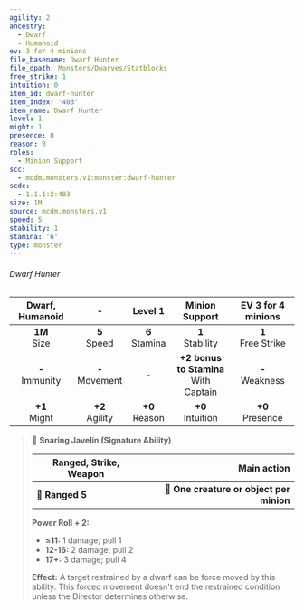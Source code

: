 ```yaml
---
agility: 2
ancestry:
  - Dwarf
  - Humanoid
ev: 3 for 4 minions
file_basename: Dwarf Hunter
file_dpath: Monsters/Dwarves/Statblocks
free_strike: 1
intuition: 0
item_id: dwarf-hunter
item_index: '403'
item_name: Dwarf Hunter
level: 1
might: 1
presence: 0
reason: 0
roles:
  - Minion Support
scc:
  - mcdm.monsters.v1:monster:dwarf-hunter
scdc:
  - 1.1.1:2:403
size: 1M
source: mcdm.monsters.v1
speed: 5
stability: 1
stamina: '6'
type: monster
---
```


###### Dwarf Hunter

|   Dwarf, Humanoid   |          -          |      Level 1       |              Minion Support               |   EV 3 for 4 minions   |
| :-----------------: | :-----------------: | :----------------: | :---------------------------------------: | :--------------------: |
|  **1M**<br/> Size   |  **5**<br/> Speed   | **6**<br/> Stamina |           **1**<br/> Stability            | **1**<br/> Free Strike |
| **-**<br/> Immunity | **-**<br/> Movement |         -          | **+2 bonus to Stamina**<br/> With Captain |  **-**<br/> Weakness   |
|  **+1**<br/> Might  | **+2**<br/> Agility | **+0**<br/> Reason |           **+0**<br/> Intuition           |  **+0**<br/> Presence  |

<!-- -->
> 🏹 **Snaring Javelin (Signature Ability)**
>
> | **Ranged, Strike, Weapon** |                          **Main action** |
> | -------------------------- | ---------------------------------------: |
> | **📏 Ranged 5**            | **🎯 One creature or object per minion** |
>
> **Power Roll + 2:**
>
> - **≤11:** 1 damage; pull 1
> - **12-16:** 2 damage; pull 2
> - **17+:** 3 damage; pull 4
>
> **Effect:** A target restrained by a dwarf can be force moved by this ability. This forced movement doesn't end the restrained condition unless the Director determines otherwise.
